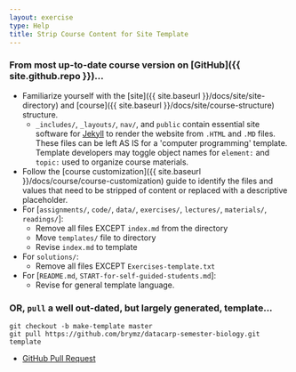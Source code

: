 ```yaml
---
layout: exercise
type: Help
title: Strip Course Content for Site Template
---
```


### From most up-to-date course version on [GitHub]({{ site.github.repo }})...

- Familiarize yourself with the [site]({{ site.baseurl }}/docs/site/site-directory) and [course]({{ site.baseurl }}/docs/site/course-structure) structure.
  - `_includes/`, `_layouts/`, `nav/`, and `public` contain essential site 
software for [Jekyll](https://jekyllrb.com/) to render the website from `.HTML` 
and `.MD` files. These files can be left AS IS for a 'computer programming' 
template. Template developers may toggle object names for `element:` and 
`topic:` used to organize course materials.
- Follow the [course customization]({{ site.baseurl }}/docs/course/course-customization) guide to identify the files and values that need to be stripped 
of content or replaced with a descriptive placeholder. 
- For [`assignments/`, `code/`, `data/`, `exercises/`, `lectures/`, `materials/`, `readings/`]:
  - Remove all files EXCEPT `index.md` from the directory
  - Move `templates/` file to directory
  - Revise `index.md` to template
- For `solutions/`:
  - Remove all files EXCEPT `Exercises-template.txt`
- For [`README.md`, `START-for-self-guided-students.md`]:
  - Revise for general template language.

### OR, `pull` a well out-dated, but largely generated, template...

```
git checkout -b make-template master
git pull https://github.com/brymz/datacarp-semester-biology.git template
```
- [GitHub Pull Request](https://github.com/datacarpentry/semester-biology/pull/408)
